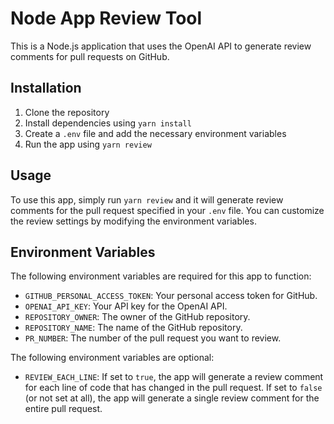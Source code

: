 # Node App Review Tool

This is a Node.js application that uses the OpenAI API to generate review comments for pull requests on GitHub.

## Installation

1. Clone the repository
2. Install dependencies using `yarn install`
3. Create a `.env` file and add the necessary environment variables
4. Run the app using `yarn review`

## Usage

To use this app, simply run `yarn review` and it will generate review comments for the pull request specified in your `.env` file. You can customize the review settings by modifying the environment variables.

## Environment Variables

The following environment variables are required for this app to function:

- `GITHUB_PERSONAL_ACCESS_TOKEN`: Your personal access token for GitHub.
- `OPENAI_API_KEY`: Your API key for the OpenAI API.
- `REPOSITORY_OWNER`: The owner of the GitHub repository.
- `REPOSITORY_NAME`: The name of the GitHub repository.
- `PR_NUMBER`: The number of the pull request you want to review.

The following environment variables are optional:

- `REVIEW_EACH_LINE`: If set to `true`, the app will generate a review comment for each line of code that has changed in the pull request. If set to `false` (or not set at all), the app will generate a single review comment for the entire pull request.
